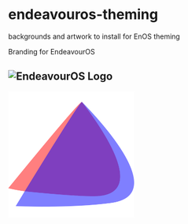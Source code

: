 # endeavouros-theming
backgrounds and artwork to install for EnOS theming

Branding for EndeavourOS 


![EndeavourOS Logo](https://raw.githubusercontent.com/endeavouros-team/endeavouros-theming/master/endeavouros-logo.png "EndeavourOS Logo")
---
![EndeavourOS Logo](https://raw.githubusercontent.com/endeavouros-team/endeavouros-theming/master/endeavouros-icon.png "EndeavourOS Icon")
